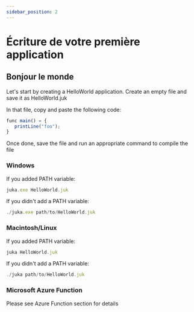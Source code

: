 ```yaml
---
sidebar_position: 2
---
```


# Écriture de votre première application

## Bonjour le monde
Let's start by creating a HelloWorld application. Create an empty file and save it as HelloWorld.juk

In that file, copy and paste the following code:

```jsx
func main() = {
   printLine("foo");
}
```

Once done, save the file and run an appropriate command to compile the file


### Windows
If you added PATH variable:

```jsx
juka.exe HelloWorld.juk
```

If you didn't add a PATH variable:
```jsx
./juka.exe path/to/HelloWorld.juk
```

### Macintosh/Linux

If you added PATH variable:

```jsx
juka HelloWorld.juk
```

If you didn't add a PATH variable:
```jsx
./juka path/to/HelloWorld.juk
```

### Microsoft Azure Function
Please see Azure Function section for details